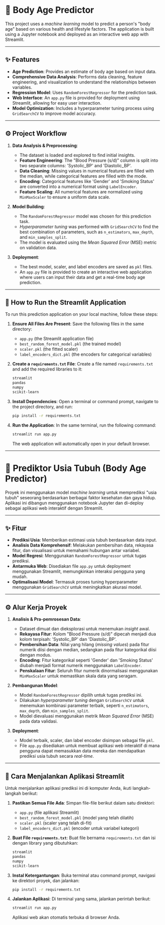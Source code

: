 # 🤖 Body Age Predictor

This project uses a *machine learning* model to predict a person's "body age" based on various health and lifestyle factors. The application is built using a Jupyter notebook and deployed as an interactive web app with Streamlit.

---

## ✨ Features

* **Age Prediction**: Provides an estimate of body age based on input data.
* **Comprehensive Data Analysis**: Performs data cleaning, feature engineering, and visualization to understand the relationships between variables.
* **Regression Model**: Uses `RandomForestRegressor` for the prediction task.
* **Web Interface**: An `app.py` file is provided for deployment using Streamlit, allowing for easy user interaction.
* **Model Optimization**: Includes a hyperparameter tuning process using `GridSearchCV` to improve model accuracy.

---

## ⚙️ Project Workflow

1.  **Data Analysis & Preprocessing**:
    * The dataset is loaded and explored to find initial insights.
    * **Feature Engineering**: The "Blood Pressure (s/d)" column is split into two separate columns: 'Systolic_BP' and 'Diastolic_BP'.
    * **Data Cleaning**: Missing values in numerical features are filled with the median, while categorical features are filled with the mode.
    * **Encoding**: Categorical features like 'Gender' and 'Smoking Status' are converted into a numerical format using `LabelEncoder`.
    * **Feature Scaling**: All numerical features are normalized using `MinMaxScaler` to ensure a uniform data scale.

2.  **Model Building**:
    * The `RandomForestRegressor` model was chosen for this prediction task.
    * *Hyperparameter tuning* was performed with `GridSearchCV` to find the best combination of parameters, such as `n_estimators`, `max_depth`, and `min_samples_split`.
    * The model is evaluated using the *Mean Squared Error* (MSE) metric on validation data.

3.  **Deployment**:
    * The best model, scaler, and label encoders are saved as `pkl` files.
    * An `app.py` file is provided to create an interactive web application where users can input their data and get a real-time body age prediction.

---

## 🚀 How to Run the Streamlit Application

To run this prediction application on your local machine, follow these steps:

1.  **Ensure All Files Are Present**:
    Save the following files in the same directory:
    * `app.py` (the Streamlit application file)
    * `best_random_forest_model.pkl` (the trained model)
    * `scaler.pkl` (the fitted scaler)
    * `label_encoders_dict.pkl` (the encoders for categorical variables)

2.  **Create a `requirements.txt` File**:
    Create a file named `requirements.txt` and add the required libraries to it:
    ```txt
    streamlit
    pandas
    numpy
    scikit-learn
    ```

3.  **Install Dependencies**:
    Open a terminal or command prompt, navigate to the project directory, and run:
    ```bash
    pip install -r requirements.txt
    ```

4.  **Run the Application**:
    In the same terminal, run the following command:
    ```bash
    streamlit run app.py
    ```
    The web application will automatically open in your default browser.

---

# 🤖 Prediktor Usia Tubuh (Body Age Predictor)

Proyek ini menggunakan model *machine learning* untuk memprediksi "usia tubuh" seseorang berdasarkan berbagai faktor kesehatan dan gaya hidup. Aplikasi ini dibangun menggunakan notebook Jupyter dan di-deploy sebagai aplikasi web interaktif dengan Streamlit.

---

## ✨ Fitur

* **Prediksi Usia**: Memberikan estimasi usia tubuh berdasarkan data input.
* **Analisis Data Komprehensif**: Melakukan pembersihan data, rekayasa fitur, dan visualisasi untuk memahami hubungan antar variabel.
* **Model Regresi**: Menggunakan `RandomForestRegressor` untuk tugas prediksi.
* **Antarmuka Web**: Disediakan file `app.py` untuk deployment menggunakan Streamlit, memungkinkan interaksi pengguna yang mudah.
* **Optimalisasi Model**: Termasuk proses tuning hyperparameter menggunakan `GridSearchCV` untuk meningkatkan akurasi model.

---

## ⚙️ Alur Kerja Proyek

1.  **Analisis & Pra-pemrosesan Data**:
    * Dataset dimuat dan dieksplorasi untuk menemukan *insight* awal.
    * **Rekayasa Fitur**: Kolom "Blood Pressure (s/d)" dipecah menjadi dua kolom terpisah: 'Systolic\_BP' dan 'Diastolic\_BP'.
    * **Pembersihan Data**: Nilai yang hilang (*missing values*) pada fitur numerik diisi dengan median, sedangkan pada fitur kategorikal diisi dengan modus.
    * **Encoding**: Fitur kategorikal seperti 'Gender' dan 'Smoking Status' diubah menjadi format numerik menggunakan `LabelEncoder`.
    * **Penskalaan Fitur**: Seluruh fitur numerik dinormalisasi menggunakan `MinMaxScaler` untuk memastikan skala data yang seragam.

2.  **Pembangunan Model**:
    * Model `RandomForestRegressor` dipilih untuk tugas prediksi ini.
    * Dilakukan *hyperparameter tuning* dengan `GridSearchCV` untuk menemukan kombinasi parameter terbaik, seperti `n_estimators`, `max_depth`, dan `min_samples_split`.
    * Model dievaluasi menggunakan metrik *Mean Squared Error* (MSE) pada data validasi.

3.  **Deployment**:
    * Model terbaik, scaler, dan label encoder disimpan sebagai file `pkl`.
    * File `app.py` disediakan untuk membuat aplikasi web interaktif di mana pengguna dapat memasukkan data mereka dan mendapatkan prediksi usia tubuh secara *real-time*.

---

## 🚀 Cara Menjalankan Aplikasi Streamlit

Untuk menjalankan aplikasi prediksi ini di komputer Anda, ikuti langkah-langkah berikut:

1.  **Pastikan Semua File Ada**:
    Simpan file-file berikut dalam satu direktori:
    * `app.py` (file aplikasi Streamlit)
    * `best_random_forest_model.pkl` (model yang telah dilatih)
    * `scaler.pkl` (scaler yang telah di-fit)
    * `label_encoders_dict.pkl` (encoder untuk variabel kategori)

2.  **Buat File `requirements.txt`**:
    Buat file bernama `requirements.txt` dan isi dengan library yang dibutuhkan:
    ```txt
    streamlit
    pandas
    numpy
    scikit-learn
    ```

3.  **Instal Ketergantungan**:
    Buka terminal atau command prompt, navigasi ke direktori proyek, dan jalankan:
    ```bash
    pip install -r requirements.txt
    ```

4.  **Jalankan Aplikasi**:
    Di terminal yang sama, jalankan perintah berikut:
    ```bash
    streamlit run app.py
    ```
    Aplikasi web akan otomatis terbuka di browser Anda.
